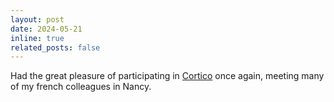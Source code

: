 ```yaml
---
layout: post
date: 2024-05-21
inline: true
related_posts: false
---
```


Had the great pleasure of participating in [Cortico](https://www.cortico.fr/journees-cortico-2024/) once again, meeting many of my french colleagues in Nancy.